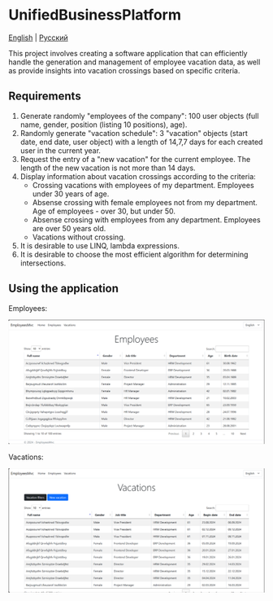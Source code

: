 # UnifiedBusinessPlatform

[English](README.md) | [Русский](README.ru.md)

This project involves creating a software application that can efficiently handle the generation and management of employee vacation data, as well as provide insights into vacation crossings based on specific criteria.

## Requirements  

1. Generate randomly "employees of the company": 100 user objects (full name, gender, position (listing 10 positions), age).
2. Randomly generate "vacation schedule": 3 "vacation" objects (start date, end date, user object) with a length of 14,7,7 days for each created user in the current year.
3. Request the entry of a "new vacation" for the current employee. The length of the new vacation is not more than 14 days.
4. Display information about vacation crossings according to the criteria:
    - Crossing vacations with employees of my department. Employees under 30 years of age.
    - Absense crossing with female employees not from my department. Age of employees - over 30, but under 50.
    - Absense crossing with employees from any department. Employees are over 50 years old.
    - Vacations without crossing.
5. It is desirable to use LINQ, lambda expressions.
6. It is desirable to choose the most efficient algorithm for determining intersections.

## Using the application 

Employees: 

![employees_nofilter](../../docs/img/examples/UnifiedBusinessPlatform/employees_nofilter.png)

Vacations: 

![vacations_nofilter](../../docs/img/examples/UnifiedBusinessPlatform/vacations_nofilter.png)
